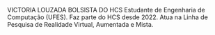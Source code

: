 VICTORIA LOUZADA 
BOLSISTA DO HCS
Estudante de Engenharia de Computação (UFES). Faz parte do HCS desde 2022.
Atua na Linha de Pesquisa de Realidade Virtual, Aumentada e Mista.